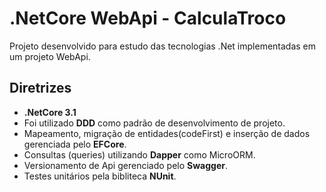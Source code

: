 # .NetCore WebApi - CalculaTroco

Projeto desenvolvido para estudo das tecnologias .Net implementadas em um projeto WebApi.

## Diretrizes

* **.NetCore 3.1**
* Foi utilizado **DDD** como padrão de desenvolvimento de projeto.<br/>
* Mapeamento, migração de entidades(codeFirst) e inserção de dados gerenciada pelo **EFCore**.<br/>
* Consultas (queries) utilizando **Dapper** como MicroORM.<br/>
* Versionamento de Api gerenciado pelo **Swagger**.<br/>
* Testes unitários pela bibliteca **NUnit**.<br/>
